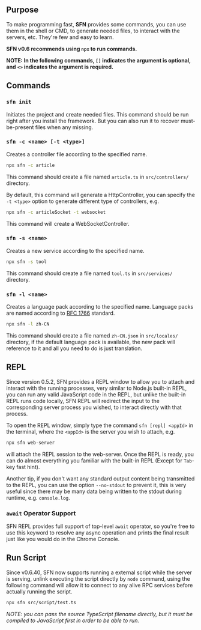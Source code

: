 <!-- title: CLI & REPL; order: 7 -->
## Purpose

To make programming fast, **SFN** provides some commands, you can use them in
the shell or CMD, to generate needed files, to interact with the servers, etc.
They're few and easy to learn.

**SFN v0.6 recommends using `npx` to run commands.**

**NOTE: In the following commands, `[]` indicates the argument is optional, and**
**`<>` indicates the argument is required.**

## Commands

### `sfn init`

Initiates the project and create needed files. This command should be run right
after you install the framework. But you can also run it to recover
must-be-present files when any missing.

### `sfn -c <name> [-t <type>]`

Creates a controller file according to the specified name.

```sh
npx sfn -c article
```

This command should create a file named `article.ts` in `src/controllers/` 
directory.

By default, this command will generate a HttpController, you can specify the 
`-t <type>` option to generate different type of controllers, e.g.

```sh
npx sfn -c articleSocket -t websocket
```

This command will create a WebSocketController.

### `sfn -s <name>`

Creates a new service according to the specified name.
```sh
npx sfn -s tool
```

This command should create a file named `tool.ts` in `src/services/` directory.

### `sfn -l <name>`

Creates a language pack according to the specified name. Language packs are 
named according to [RFC 1766](https://www.ietf.org/rfc/rfc1766.txt) standard.

```sh
npx sfn -l zh-CN
```

This command should create a file named `zh-CN.json` in `src/locales/` directory,
if the default language pack is available, the new pack will reference to it and
all you need to do is just translation.

## REPL

Since version 0.5.2, SFN provides a REPL window to allow you to attach and
interact with the running processes, very similar to Node.js built-in REPL, you 
can run any valid JavaScript code in the REPL, but unlike the built-in REPL runs
code locally, SFN REPL will redirect the input to the corresponding
server process you wished, to interact directly with that process.

To open the REPL window, simply type the command `sfn [repl] <appId>` in the
terminal, where the `<appId>` is the server you wish to attach, e.g.

```sh
npx sfn web-server
```

will attach the REPL session to the web-server. Once the REPL is ready, you can
do almost everything you familiar with the built-in REPL (Except for `Tab`-key
fast hint).

Another tip, if you don't want any standard output content being transmitted to
the REPL, you can use the option `--no-stdout` to prevent it, this is very
useful since there may be many data being written to the stdout during runtime,
e.g. `console.log`.

### `await` Operator Support

SFN REPL provides full support of top-level `await` operator, so you're free
to use this keyword to resolve any async operation and prints the final result
just like you would do in the Chrome Console.

## Run Script

Since v0.6.40, SFN now supports running a external script while the server is
serving, unlink executing the script directly by `node` command, using the
following command will allow it to connect to any alive RPC services before
actually running the script.

```sh
npx sfn src/script/test.ts
```

*NOTE: you can pass the source TypeScript filename directly, but it must be*
*compiled to JavaScript first in order to be able to run.*